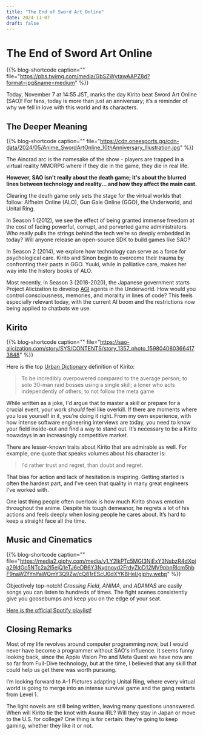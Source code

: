 ```yaml
---
title: "The End of Sword Art Online"
date: 2024-11-07
draft: false
---
```


# The End of Sword Art Online

{{% blog-shortcode caption="" file="https://pbs.twimg.com/media/GbSZWytawAAPZ8d?format=jpg&name=medium" %}}

Today, November 7 at 14:55 JST, marks the day Kirito beat Sword Art Online (SAO)! For fans, today is more than just an anniversary; it’s a reminder of why we fell in love with this world and its characters.

## The Deeper Meaning

{{% blog-shortcode caption="" file="https://cdn.oneesports.gg/cdn-data/2024/05/Anime_SwordArtOnline_10thAnniversary_Illustration.jpg" %}}

The Aincrad arc is the namesake of the show - players are trapped in a virtual reality MMORPG where if they die in the game, they die in real life.

**However, SAO isn't really about the death game; it's about the blurred lines between technology and reality... and how they affect the main cast.**

Clearing the death game only sets the stage for the virtual worlds that follow: Alfheim Online (ALO), Gun Gale Online (GGO), the Underworld, and Unital Ring.

In Season 1 (2012), we see the effect of being granted immense freedom at the cost of facing powerful, corrupt, and perverted game administrators. Who really pulls the strings behind the tech we’re so deeply embedded in today? Will anyone release an open-source SDK to build games like SAO?

In Season 2 (2014), we explore how technology can serve as a force for psychological care. Kirito and Sinon begin to overcome their trauma by confronting their pasts in GGO. Yuuki, while in palliative care, makes her way into the history books of ALO.

Most recently, in Season 3 (2018-2020), the Japanese government starts Project Alicization to develop [AGI](https://en.wikipedia.org/wiki/Artificial_general_intelligence) agents in the Underworld. How would you control consciousness, memories, and morality in lines of code? This feels especially relevant today, with the current AI boom and the restrictions now being applied to chatbots we use.

## Kirito

{{% blog-shortcode caption="" file="https://sao-alicization.com/story/SYS/CONTENTS/story_1357_photo_1598040803664173848" %}}

Here is the top [Urban Dictionary](https://www.urbandictionary.com/define.php?term=kirito) definition of Kirito:
> To be incredibly overpowered compared to the average person; to solo 30-man raid bosses using a single skill; a loner who acts independently of others; to not follow the meta game

While written as a joke, I'd argue that to master a skill or prepare for a crucial event, your work _should_ feel like overkill. If there are moments where you lose yourself in it, you’re doing it right. From my own experience, with how intense software engineering interviews are today, you need to know your field inside-out and find a way to stand out. It’s necessary to be a Kirito nowadays in an increasingly competitive market.

There are lesser-known traits about Kirito that are admirable as well. For example, one quote that speaks volumes about his character is:
> I'd rather trust and regret, than doubt and regret.

That bias for action and lack of hesitation is inspiring. Getting started is often the hardest part, and I've seen that quality in many great engineers I’ve worked with.

One last thing people often overlook is how much Kirito shows emotion throughout the anime. Despite his tough demeanor, he regrets a lot of his actions and feels deeply when losing people he cares about. It’s hard to keep a straight face all the time.

## Music and Cinematics

{{% blog-shortcode caption="" file="https://media2.giphy.com/media/v1.Y2lkPTc5MGI3NjExY3NsbzR4dXpja29ldGc5NTc2a2l5ejQ1eTJ6eDB6Y3Nydnoyd2FrdyZlcD12MV9pbnRlcm5hbF9naWZfYnlfaWQmY3Q9Zw/cQ61rEScU0dXYKBHeI/giphy.webp" %}}

Objectively top-notch! *Crossing Field*, *ANIMA*, and *ADAMAS* are easily songs you can listen to hundreds of times. The fight scenes consistently give you goosebumps and keep you on the edge of your seat.

[Here is the official Spotify playlist!](https://open.spotify.com/playlist/37i9dQZF1DX9xyC5aOjDHG?si=d2464a694f924ac9)

## Closing Remarks

Most of my life revolves around computer programming now, but I would never have become a programmer without SAO's influence. It seems funny looking back, since the Apple Vision Pro and Meta Quest we have now are so far from Full-Dive technology, but at the time, I believed that any skill that could help us get there was worth pursuing.

I’m looking forward to A-1 Pictures adapting Unital Ring, where every virtual world is going to merge into an intense survival game and the gang restarts from Level 1.

The light novels are still being written, leaving many questions unanswered. When will Kirito tie the knot with Asuna IRL? Will they stay in Japan or move to the U.S. for college? One thing is for certain: they’re going to keep gaming, whether they like it or not.
